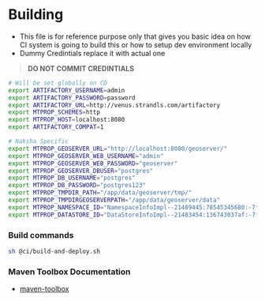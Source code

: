 # Building

- This file is for reference purpose only that gives you basic idea on how CI system is going to build this or how to setup dev environment locally
- Dummy Credintials replace it with actual one

> **DO NOT COMMIT CREDINTIALS**

```sh
# Will be set globally on CD
export ARTIFACTORY_USERNAME=admin
export ARTIFACTORY_PASSWORD=password
export ARTIFACTORY_URL=http://venus.strandls.com/artifactory
export MTPROP_SCHEMES=http
export MTPROP_HOST=localhost:8080
export ARTIFACTORY_COMPAT=1

# Naksha Specific
export MTPROP_GEOSERVER_URL="http://localhost:8080/geoserver/"
export MTPROP_GEOSERVER_WEB_USERNAME="admin"
export MTPROP_GEOSERVER_WEB_PASSWORD="geoserver"
export MTPROP_GEOSERVER_DBUSER="postgres"
export MTPROP_DB_USERNAME="postgres"
export MTPROP_DB_PASSWORD="postgres123"
export MTPROP_TMPDIR_PATH="/app/data/geoserver/tmp/"
export MTPROP_TMPDIRGEOSERVERPATH="/app/data/geoserver/data"
export MTPROP_NAMESPACE_ID="NamespaceInfoImpl--21489445:78545345680:-7ffe"
export MTPROP_DATASTORE_ID="DataStoreInfoImpl--21483454:136743037af:-7ffg"
```

### Build commands

```sh
sh @ci/build-and-deploy.sh
```

### Maven Toolbox Documentation

- [maven-toolbox](https://github.com/harshzalavadiya/maven-toolbox/blob/master/README.md)
